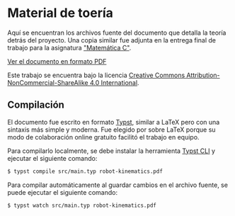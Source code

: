 # Material de toería

Aquí se encuentran los archivos fuente del documento que detalla la teoría detrás del proyecto. Una copia similar fue adjunta en la entrega final de trabajo para la asignatura ["Matemática C"](https://www1.ing.unlp.edu.ar/catedras/F1304/).

[Ver el documento en formato PDF](./robot-kinematics.pdf)

Este trabajo se encuentra bajo la licencia [Creative Commons Attribution-NonCommercial-ShareAlike 4.0 International](https://creativecommons.org/licenses/by-nc-sa/4.0/).

## Compilación

El documento fue escrito en formato [Typst](https://typst.app/), similar a LaTeX pero con una sintaxis más simple y moderna. Fue elegido por sobre LaTeX porque su modo de colaboración online gratuito facilitó el trabajo en equipo.

Para compilarlo localmente, se debe instalar la herramienta [Typst CLI](https://github.com/typst/typst) y ejecutar el siguiente comando:

```bash
$ typst compile src/main.typ robot-kinematics.pdf
```

Para compilar automáticamente al guardar cambios en el archivo fuente, se puede ejecutar el siguiente comando:

```bash
$ typst watch src/main.typ robot-kinematics.pdf
```
